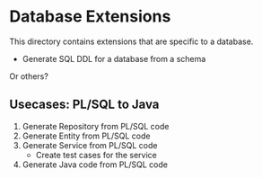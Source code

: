 # Database Extensions

This directory contains extensions that are specific to a database.

- Generate SQL DDL for a database from a schema

Or others?

## Usecases: PL/SQL to Java

1. Generate Repository from PL/SQL code
2. Generate Entity from PL/SQL code
3. Generate Service from PL/SQL code
    - Create test cases for the service
4. Generate Java code from PL/SQL code
